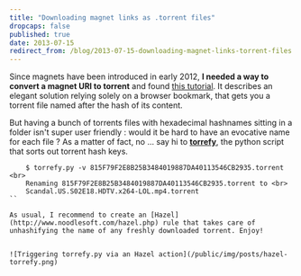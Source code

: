 ```yaml
---
title: "Downloading magnet links as .torrent files"
dropcaps: false
published: true
date: 2013-07-15
redirect_from: /blog/2013-07-15-downloading-magnet-links-torrent-files
---
```


Since magnets have been introduced in early 2012, **I needed a way to convert a magnet URI to torrent** and found [this tutorial](https://forum.utorrent.com/viewtopic.php?id=115820). It describes an elegant solution relying solely on a browser bookmark, that gets you a torrent file named after the hash of its content.

But having a bunch of torrents files with hexadecimal hashnames sitting in a folder isn't super user friendly : would it be hard to have an evocative name for each file ?
As a matter of fact, no ... say hi to [**torrefy**](https://github.com/KraYmer/torrefy), the python script that sorts out torrent hash keys.

```plaintext
    $ torrefy.py -v 815F79F2E8B25B3484019887DA40113546CB2935.torrent <br>
    Renaming 815F79F2E8B25B3484019887DA40113546CB2935.torrent to <br>
    Scandal.US.S02E18.HDTV.x264-LOL.mp4.torrent
``

As usual, I recommend to create an [Hazel](http://www.noodlesoft.com/hazel.php) rule that takes care of unhashifying the name of any freshly downloaded torrent. Enjoy!


![Triggering torrefy.py via an Hazel action](/public/img/posts/hazel-torrefy.png)
